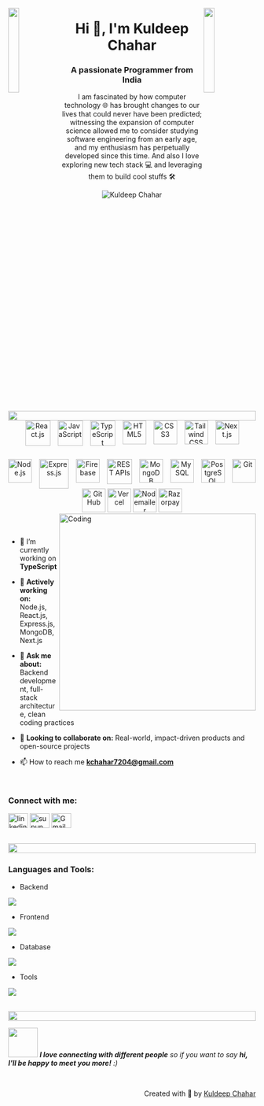 
<img align="left" src="https://user-images.githubusercontent.com/65187002/144930161-2f783401-8d27-4fdf-a2f7-cc0ba32f1f1f.gif" width="21%" style="display:inline;"><img align="right" src="https://user-images.githubusercontent.com/65187002/144930161-2f783401-8d27-4fdf-a2f7-cc0ba32f1f1f.gif" width="21%" style="display:inline;">

<h1 align="center">Hi 👋, I'm Kuldeep Chahar</h1>
<h3 align="center">A passionate Programmer from India</h3>
<p align="center">I am fascinated by how computer technology 🌐 has brought changes to our lives that could never have been predicted; witnessing the expansion of computer science allowed me to consider studying software engineering from an early age, and my enthusiasm has perpetually developed since this time. And also I love exploring new tech stack 💻 and leveraging them to build cool stuffs 🛠️</p>
<p align="center"> 
 <img src="https://komarev.com/ghpvc/?username=kuldeep408&label=Profile%20views&color=0e75b6&style=flat" alt="Kuldeep Chahar" /> 
</p>

<img src="https://i.imgur.com/dBaSKWF.gif" height="20" width="100%"> 

<div align="center">
  <!-- Frontend -->
  <div style="display: flex; flex-wrap: wrap; justify-content: center; gap: 15px;">
    <img src="https://techstack-generator.vercel.app/react-icon.svg" alt="React.js" width="51" />
    <img src="https://techstack-generator.vercel.app/js-icon.svg" alt="JavaScript" width="51" />
    <img src="https://techstack-generator.vercel.app/ts-icon.svg" alt="TypeScript" width="51" />
    <img src="https://img.icons8.com/color/48/000000/html-5.png" alt="HTML5" width="48" />
    <img src="https://img.icons8.com/color/48/000000/css3.png" alt="CSS3" width="48" />
    <img src="https://img.icons8.com/color/48/000000/tailwindcss.png" alt="Tailwind CSS" width="48" />
    <img src="https://img.icons8.com/fluency/48/000000/nextjs.png" alt="Next.js" width="48" />
  </div>
</div>

<br>

<div align="center">
  <!-- Backend -->
    <div style="display: flex; flex-wrap: wrap; justify-content: center; gap: 15px; margin-top: 10px;">
    <img src="https://img.icons8.com/color/48/000000/nodejs.png" alt="Node.js" width="48" />
    <img src="https://upload.wikimedia.org/wikipedia/commons/6/64/Expressjs.png" alt="Express.js" width="60" />
    <img src="https://img.icons8.com/color/48/000000/firebase.png" alt="Firebase" width="48" />
    <img src="https://techstack-generator.vercel.app/restapi-icon.svg" alt="REST APIs" width="51" />
    <img src="https://img.icons8.com/color/48/000000/mongodb.png" alt="MongoDB" width="48" />
    <img src="https://img.icons8.com/ios-filled/50/4479A1/mysql-logo.png" alt="MySQL" width="48" />
    <img src="https://img.icons8.com/color/48/000000/postgreesql.png" alt="PostgreSQL" width="48" />
    <img src="https://img.icons8.com/color/48/000000/git.png" alt="Git" width="48" />
  </div>
</div>

<div align="center">
  <!-- Database & Tools -->
    <img src="https://img.icons8.com/ios-glyphs/48/000000/github.png" alt="GitHub" width="48" />
    <img src="https://assets.vercel.com/image/upload/front/favicon/vercel/favicon.ico" alt="Vercel" width="48" />
    <img src="https://img.icons8.com/fluency/48/secured-letter.png" alt="Nodemailer" width="48" />
    <img src="https://razorpay.com/favicon.png" alt="Razorpay" width="48" />
  </div>
</div>

<img align="right" alt="Coding" width="400" src="https://user-images.githubusercontent.com/74038190/229223263-cf2e4b07-2615-4f87-9c38-e37600f8381a.gif">
<br><br>

- 🔭 I’m currently working on **TypeScript**

- 🌱 **Actively working on:** Node.js, React.js, Express.js, MongoDB, Next.js

- 💬 **Ask me about:** Backend development, full-stack architecture, clean coding practices  

- 👯 **Looking to collaborate on:** Real-world, impact-driven products and open-source projects  

- 📫 How to reach me **kchahar7204@gmail.com**

<br>
<h3 align="left">Connect with me:</h3>
<p align="left">
<a href="https://www.linkedin.com/in/kuldeep-chahar-00b776233/ target="blank"><img align="center" src="https://raw.githubusercontent.com/rahuldkjain/github-profile-readme-generator/master/src/images/icons/Social/linked-in-alt.svg" alt="linkedin" height="30" width="40" /></a>
<a href="https://www.instagram.com/k.c_208/" target="blank"><img align="center" src="https://raw.githubusercontent.com/rahuldkjain/github-profile-readme-generator/master/src/images/icons/Social/instagram.svg" alt="supun___lk" height="30" width="40" /></a>
<a href="mailto:kchahar7204@gmail.com" target="_blank">
  <img align="center" src="https://img.icons8.com/color/48/000000/gmail-new.png" alt="Gmail" height="30" width="40" />
</a>

</p>
<br>

<img src="https://i.imgur.com/dBaSKWF.gif" height="20" width="100%">

<h3 align="left">Languages and Tools:</h3>

- Backend
<p align="left">
  <a href="https://skillicons.dev">
    <img src="https://skillicons.dev/icons?i=nodejs,express,javascript,npm" />
  </a>
</p>

- Frontend
<p align="left">
  <a href="https://skillicons.dev">
    <img src="https://skillicons.dev/icons?i=ts,js,react,nextjs,css,tailwind,html,firebase" />
  </a>
</p>

- Database
<p align="left">
  <a href="https://skillicons.dev">
    <img src="https://skillicons.dev/icons?i=mongodb,mysql,firebase" />
  </a>
</p>

- Tools
<p align="left">
  <a href="https://skillicons.dev">
    <img src="https://skillicons.dev/icons?i=git,github,figma,vscode,postman,powershell" />
  </a>
</p>

<br/>

<img src="https://i.imgur.com/dBaSKWF.gif" height="20" width="100%">

<img src="https://media.giphy.com/media/LnQjpWaON8nhr21vNW/giphy.gif" width="60"> <em><b>I love connecting with different people</b> so if you want to say <b>hi, I'll be happy to meet you more!</b> :)</em>

<br>
<p align="right" > Created with 🧡 by <a href="http://supun.traditionalme.life">Kuldeep Chahar</a></p>

